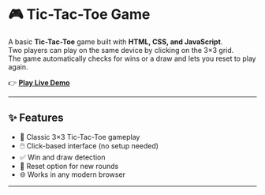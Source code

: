 # 🎮 Tic-Tac-Toe Game

A basic **Tic-Tac-Toe** game built with **HTML, CSS, and JavaScript**.  
Two players can play on the same device by clicking on the 3×3 grid.  
The game automatically checks for wins or a draw and lets you reset to play again.

👉 **[Play Live Demo](https://roshanthm.github.io/Tic-Tac-Toe-Game/)**

---

## ✨ Features
- 🎲 Classic 3×3 Tic-Tac-Toe gameplay  
- 🖱️ Click-based interface (no setup needed)  
- ✅ Win and draw detection  
- 🔄 Reset option for new rounds  
- 🌐 Works in any modern browser  

---

